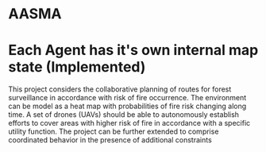 # AASMA

# Each Agent has it's own internal map state (Implemented)

This project considers the collaborative planning of routes for forest surveillance in accordance with risk of fire occurrence. The environment can be model as a heat map with probabilities of fire risk changing along time. A set of drones (UAVs) should be able to autonomously establish efforts to cover areas with higher risk of fire in accordance with a specific utility function.
The project can be further extended to comprise coordinated behavior in the presence of additional constraints
